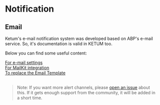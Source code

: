 # Notification 

## Email

Ketum's e-mail notification system was developed based on ABP's e-mail service. So, it's documentation is valid in KETUM too.

Below you can find some useful content:

[For e-mail settings](https://docs.abp.io/en/abp/latest/Emailing#email-settings)<br>
[For MailKit integration](https://docs.abp.io/en/abp/latest/MailKit) <br>
[To replace the Email Template](https://community.abp.io/articles/replacing-email-templates-and-sending-emails-jkeb8zzh) <br>
<br>
> Note: If you want more alert channels, please [open an issue](https://github.com/berkansasmaz/ketum/issues/new) about this. If it gets enough support from the community, it will be added in a short time.
